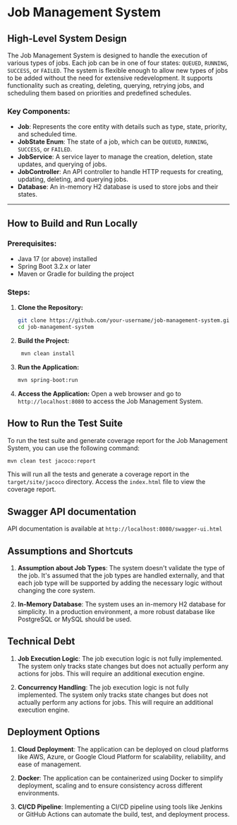 # Job Management System

## High-Level System Design

The Job Management System is designed to handle the execution of various types of jobs. Each job can be in one of four states: `QUEUED`, `RUNNING`, `SUCCESS`, or `FAILED`. The system is flexible enough to allow new types of jobs to be added without the need for extensive redevelopment. It supports functionality such as creating, deleting, querying, retrying jobs, and scheduling them based on priorities and predefined schedules.

### Key Components:

- **Job**: Represents the core entity with details such as type, state, priority, and scheduled time.
- **JobState Enum**: The state of a job, which can be `QUEUED`, `RUNNING`, `SUCCESS`, or `FAILED`.
- **JobService**: A service layer to manage the creation, deletion, state updates, and querying of jobs.
- **JobController**: An API controller to handle HTTP requests for creating, updating, deleting, and querying jobs.
- **Database**: An in-memory H2 database is used to store jobs and their states.

---

## How to Build and Run Locally

### Prerequisites:

- Java 17 (or above) installed
- Spring Boot 3.2.x or later
- Maven or Gradle for building the project

### Steps:

1. **Clone the Repository:**

   ```bash
   git clone https://github.com/your-username/job-management-system.git
   cd job-management-system
   ```

2. **Build the Project:**

   ```bash
    mvn clean install
   ```

3. **Run the Application:**

   ```bash
   mvn spring-boot:run
   ```

4. **Access the Application:**
   Open a web browser and go to `http://localhost:8080` to access the Job Management System.

## How to Run the Test Suite

To run the test suite and generate coverage report for the Job Management System, you can use the following command:

```bash
mvn clean test jacoco:report
```

This will run all the tests and generate a coverage report in the `target/site/jacoco` directory.
Access the `index.html` file to view the coverage report.

## Swagger API documentation

API documentation is available at `http://localhost:8080/swagger-ui.html`

## Assumptions and Shortcuts

1. **Assumption about Job Types**: The system doesn't validate the type of the job. It's assumed that the job types are handled externally, and that each job type will be supported by adding the necessary logic without changing the core system.

2. **In-Memory Database**: The system uses an in-memory H2 database for simplicity. In a production environment, a more robust database like PostgreSQL or MySQL should be used.

## Technical Debt

1. **Job Execution Logic**: The job execution logic is not fully implemented. The system only tracks state changes but does not actually perform any actions for jobs. This will require an additional execution engine.

2. **Concurrency Handling**: The job execution logic is not fully implemented. The system only tracks state changes but does not actually perform any actions for jobs. This will require an additional execution engine.

## Deployment Options

1. **Cloud Deployment**: The application can be deployed on cloud platforms like AWS, Azure, or Google Cloud Platform for scalability, reliability, and ease of management.

2. **Docker**: The application can be containerized using Docker to simplify deployment, scaling and to ensure consistency across different environments.

3. **CI/CD Pipeline**: Implementing a CI/CD pipeline using tools like Jenkins or GitHub Actions can automate the build, test, and deployment process.
